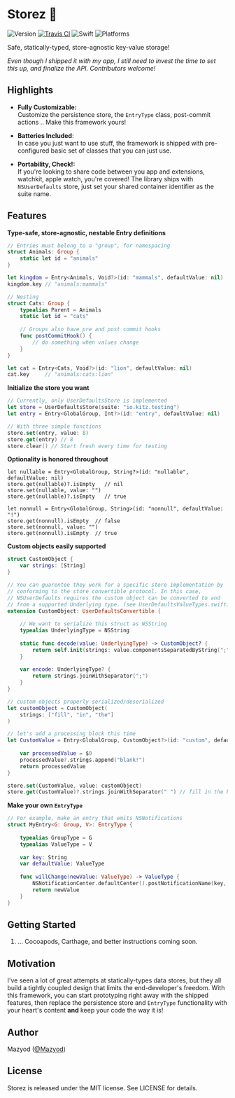 
# Storez :floppy_disk:

![Version](https://img.shields.io/badge/version-prerelease-orange.svg)
[![Travis CI](https://travis-ci.org/SwiftKitz/Storez.svg?branch=master)](https://travis-ci.org/SwiftKitz/Storez)
![Swift](https://img.shields.io/badge/swift-2.1-blue.svg)
![Platforms](https://img.shields.io/badge/platform-ios%20%7C%20osx%20%7C%20watchos%20%7C%20tvos-lightgrey.svg)

Safe, statically-typed, store-agnostic key-value storage!

_Even though I shipped it with my app, I still need to invest the time to set this up, and finalize the API. Contributors welcome!_

## Highlights

+ __Fully Customizable:__<br />
Customize the persistence store, the `EntryType` class, post-commit actions .. Make this framework yours!

+ __Batteries Included__:<br />
In case you just want to use stuff, the framework is shipped with pre-configured basic set of classes that you can just use.

+ __Portability, Check!:__<br />
If you're looking to share code between you app and extensions, watchkit, apple watch, you're covered! The library ships with `NSUserDefaults` store, just set your shared container identifier as the suite name.

## Features

__Type-safe, store-agnostic, nestable Entry definitions__

```swift
// Entries must belong to a "group", for namespacing
struct Animals: Group {
    static let id = "animals"
}

let kingdom = Entry<Animals, Void?>(id: "mammals", defaultValue: nil)
kingdom.key // "animals:mammals"

// Nesting
struct Cats: Group {
    typealias Parent = Animals
    static let id = "cats"
    
    // Groups also have pre and post commit hooks
    func postCommitHook() {
        // do something when values change
    }
}

let cat = Entry<Cats, Void?>(id: "lion", defaultValue: nil)
cat.key     // "animals:cats:lion"
```

__Initialize the store you want__

```swift
// Currently, only UserDefaultsStore is implemented
let store = UserDefaultsStore(suite: "io.kitz.testing")
let entry = Entry<GlobalGroup, Int?>(id: "entry", defaultValue: nil)

// With three simple functions
store.set(entry, value: 8)
store.get(entry) // 8
store.clear() // Start fresh every time for testing
```

__Optionality is honored throughout__

```
let nullable = Entry<GlobalGroup, String?>(id: "nullable", defaultValue: nil)
store.get(nullable)?.isEmpty   // nil
store.set(nullable, value: "")
store.get(nullable)?.isEmpty   // true

let nonnull = Entry<GlobalGroup, String>(id: "nonnull", defaultValue: "!")
store.get(nonnull).isEmpty  // false
store.set(nonnull, value: "")
store.get(nonnull).isEmpty  // true
```

__Custom objects easily supported__

```swift
struct CustomObject {
    var strings: [String]
}

// You can guarentee they work for a specific store implementation by
// conforming to the store convertible protocol. In this case,
// NSUserDefaults requires the custom object can be converted to and 
// from a supported Underlying type. (see UserDefaultsValueTypes.swift)
extension CustomObject: UserDefaultsConvertible {
    
    // We want to serialize this struct as NSString
    typealias UnderlyingType = NSString
    
    static func decode(value: UnderlyingType) -> CustomObject? {
        return self.init(strings: value.componentsSeparatedByString(";"))
    }
    
    var encode: UnderlyingType? {
        return strings.joinWithSeparator(";")
    }
}

// custom objects properly serialized/deserialized
let customObject = CustomObject(
    strings: ["fill", "in", "the"]
)

// let's add a processing block this time
let CustomValue = Entry<GlobalGroup, CustomObject?>(id: "custom", defaultValue: nil) {
    
    var processedValue = $0
    processedValue?.strings.append("blank!")
    return processedValue
}

store.set(CustomValue, value: customObject)
store.get(CustomValue)?.strings.joinWithSeparator(" ") // fill in the blank!
```

__Make your own `EntryType`__

```swift
// For example, make an entry that emits NSNotifications
struct MyEntry<G: Group, V>: EntryType {
    
    typealias GroupType = G
    typealias ValueType = V
    
    var key: String
    var defaultValue: ValueType
    
    func willChange(newValue: ValueType) -> ValueType {
        NSNotificationCenter.defaultCenter().postNotificationName(key, object: nil)
        return newValue
    }
}
```

## Getting Started

1. ... Cocoapods, Carthage, and better instructions coming soon.

## Motivation

I've seen a lot of great attempts at statically-types data stores, but they all build a tightly coupled design that limits the end-developer's freedom. With this framework, you can start prototyping right away with the shipped features, then replace the persistence store and `EntryType` functionality with your heart's content __and__ keep your code the way it is!

## Author

Mazyod ([@Mazyod](http://twitter.com/mazyod))

## License

Storez is released under the MIT license. See LICENSE for details.
